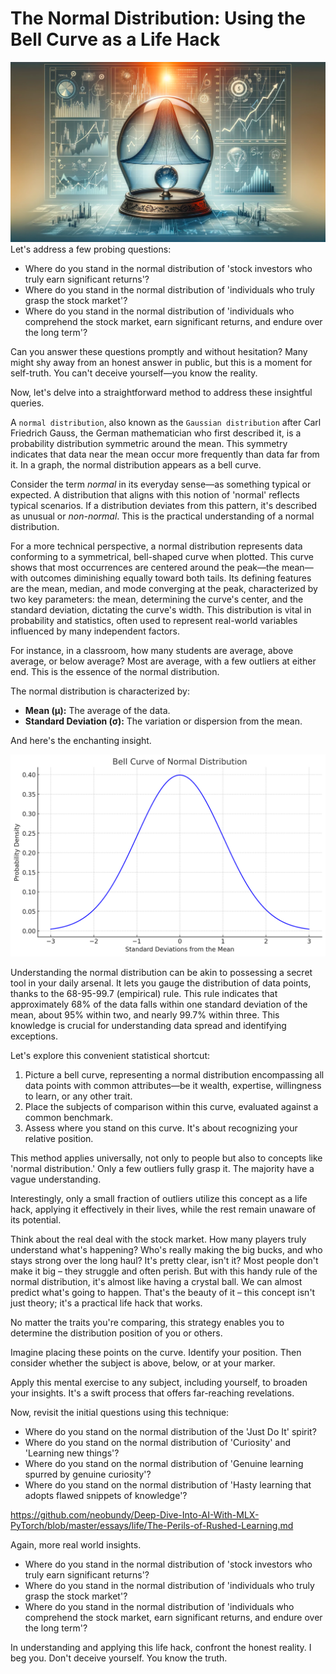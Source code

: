 # The Normal Distribution: Using the Bell Curve as a Life Hack
![crystal-ball-bell-curve.png](images%2Fcrystal-ball-bell-curve.png)
Let's address a few probing questions:

- Where do you stand in the normal distribution of 'stock investors who truly earn significant returns'?
- Where do you stand in the normal distribution of 'individuals who truly grasp the stock market'?
- Where do you stand in the normal distribution of 'individuals who comprehend the stock market, earn significant returns, and endure over the long term'?

Can you answer these questions promptly and without hesitation? Many might shy away from an honest answer in public, but this is a moment for self-truth. You can't deceive yourself—you know the reality.

Now, let's delve into a straightforward method to address these insightful queries.

A `normal distribution`, also known as the `Gaussian distribution` after Carl Friedrich Gauss, the German mathematician who first described it, is a probability distribution symmetric around the mean. This symmetry indicates that data near the mean occur more frequently than data far from it. In a graph, the normal distribution appears as a bell curve.

Consider the term _normal_ in its everyday sense—as something typical or expected. A distribution that aligns with this notion of 'normal' reflects typical scenarios. If a distribution deviates from this pattern, it's described as unusual or _non-normal_. This is the practical understanding of a normal distribution.

For a more technical perspective, a normal distribution represents data conforming to a symmetrical, bell-shaped curve when plotted. This curve shows that most occurrences are centered around the peak—the mean—with outcomes diminishing equally toward both tails. Its defining features are the mean, median, and mode converging at the peak, characterized by two key parameters: the mean, determining the curve's center, and the standard deviation, dictating the curve's width. This distribution is vital in probability and statistics, often used to represent real-world variables influenced by many independent factors.

For instance, in a classroom, how many students are average, above average, or below average? Most are average, with a few outliers at either end. This is the essence of the normal distribution.

The normal distribution is characterized by:
- **Mean (μ):** The average of the data.
- **Standard Deviation (σ):** The variation or dispersion from the mean.

And here's the enchanting insight.

![bell_curve.png](images%2Fbell_curve.png)

Understanding the normal distribution can be akin to possessing a secret tool in your daily arsenal. It lets you gauge the distribution of data points, thanks to the 68-95-99.7 (empirical) rule. This rule indicates that approximately 68% of the data falls within one standard deviation of the mean, about 95% within two, and nearly 99.7% within three. This knowledge is crucial for understanding data spread and identifying exceptions.

Let's explore this convenient statistical shortcut:

1. Picture a bell curve, representing a normal distribution encompassing all data points with common attributes—be it wealth, expertise, willingness to learn, or any other trait.
2. Place the subjects of comparison within this curve, evaluated against a common benchmark.
3. Assess where you stand on this curve. It's about recognizing your relative position.

This method applies universally, not only to people but also to concepts like 'normal distribution.' Only a few outliers fully grasp it. The majority have a vague understanding.

Interestingly, only a small fraction of outliers utilize this concept as a life hack, applying it effectively in their lives, while the rest remain unaware of its potential.

Think about the real deal with the stock market. How many players truly understand what's happening? Who's really making the big bucks, and who stays strong over the long haul? It's pretty clear, isn't it? Most people don't make it big – they struggle and often perish. But with this handy rule of the normal distribution, it's almost like having a crystal ball. We can almost predict what's going to happen. That's the beauty of it – this concept isn't just theory; it's a practical life hack that works.

No matter the traits you're comparing, this strategy enables you to determine the distribution position of you or others.

Imagine placing these points on the curve. Identify your position. Then consider whether the subject is above, below, or at your marker.

Apply this mental exercise to any subject, including yourself, to broaden your insights. It's a swift process that offers far-reaching revelations.

Now, revisit the initial questions using this technique:

- Where do you stand on the normal distribution of the 'Just Do It' spirit?
- Where do you stand on the normal distribution of 'Curiosity' and 'Learning new things'?
- Where do you stand on the normal distribution of 'Genuine learning spurred by genuine curiosity'?
- Where do you stand on the normal distribution of 'Hasty learning that adopts flawed snippets of knowledge'?

https://github.com/neobundy/Deep-Dive-Into-AI-With-MLX-PyTorch/blob/master/essays/life/The-Perils-of-Rushed-Learning.md

Again, more real world insights.

- Where do you stand in the normal distribution of 'stock investors who truly earn significant returns'?
- Where do you stand in the normal distribution of 'individuals who truly grasp the stock market'?
- Where do you stand in the normal distribution of 'individuals who comprehend the stock market, earn significant returns, and endure over the long term'?

In understanding and applying this life hack, confront the honest reality. I beg you. Don't deceive yourself. You know the truth.
